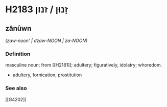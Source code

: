 # H2183 זָנוּן / זנון

## zânûwn

_(zaw-noon' | dzaw-NOON | za-NOON)_

### Definition

masculine noun; from [[H2181]]; adultery; figuratively, idolatry; whoredom.

- adultery, fornication, prostitution
### See also

[[G4202]]

